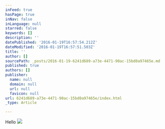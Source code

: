 ```yaml
---
inFeed: true
hasPage: true
inNav: false
inLanguage: null
starred: false
keywords: []
description: ''
datePublished: '2016-01-19T16:57:54.212Z'
dateModified: '2016-01-19T16:57:51.503Z'
title: ''
author: []
sourcePath: _posts/2016-01-19-6241d689-a73e-4471-90ac-15bd0a97465e.md
published: true
authors: []
publisher:
  name: null
  domain: null
  url: null
  favicon: null
url: 6241d689-a73e-4471-90ac-15bd0a97465e/index.html
_type: Article

---
```

Hello
![](https://the-grid-user-content.s3-us-west-2.amazonaws.com/815ef4d6-9dc8-4be0-83fd-4096fb009510.png)